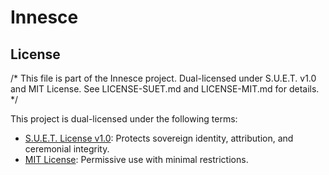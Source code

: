 # Innesce

## License

/*
  This file is part of the Innesce project.
  Dual-licensed under S.U.E.T. v1.0 and MIT License.
  See LICENSE-SUET.md and LICENSE-MIT.md for details.
*/


This project is dual-licensed under the following terms:

- [S.U.E.T. License v1.0](LICENSE-SUET.md): Protects sovereign identity, attribution, and ceremonial integrity.
- [MIT License](LICENSE-MIT.md): Permissive use with minimal restrictions.


